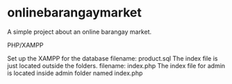 # onlinebarangaymarket
A simple project about an online barangay market.

PHP/XAMPP

Set up the XAMPP for the database filename: product.sql
The index file is just located outside the folders. filename: index.php
The index file for admin is located inside admin folder named index.php
